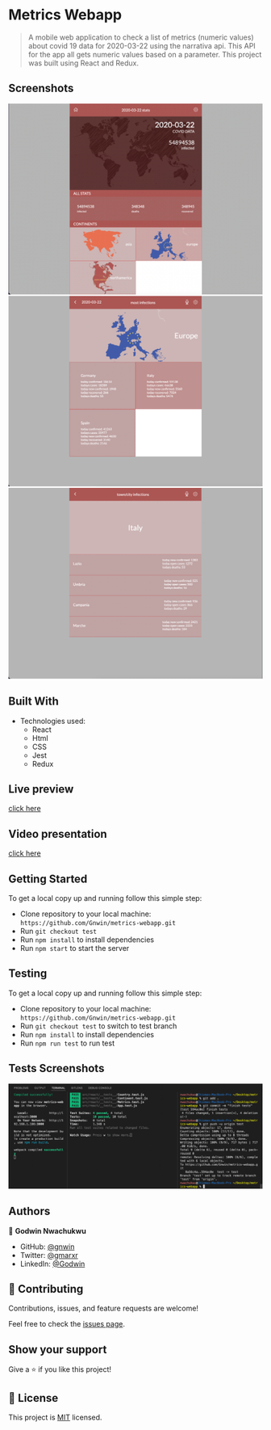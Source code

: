 # Metrics Webapp

>A mobile web application to check a list of metrics (numeric values) about covid 19 data for 2020-03-22 using the narrativa api. This API for the app all gets numeric values based on a parameter. This project was built using React and Redux.

## Screenshots

<img src="./src/assets/images/Screenshot 2022-06-01 at 9.12.11 AM.png">
<img src="./src/assets/images/Screenshot 2022-06-01 at 9.12.40 AM.png">
<img src="./src/assets/images/Screenshot 2022-06-01 at 9.14.18 AM.png">

## Built With

- Technologies used:
  - React
  - Html
  - CSS
  - Jest
  - Redux

## Live preview

 [click here](https://www.loom.com/share/8e1eb12821d14746a169c4f2e0128852)

## Video presentation

 [click here](https://www.loom.com/share/b3efdda77cd5494892d60420a6897647)

## Getting Started

To get a local copy up and running follow this simple step:

- Clone repository to your local machine: `https://github.com/Gnwin/metrics-webapp.git`
- Run `git checkout test`
- Run `npm install` to install dependencies
- Run `npm start` to start the server

## Testing

To get a local copy up and running follow this simple step:

- Clone repository to your local machine: `https://github.com/Gnwin/metrics-webapp.git`
- Run `git checkout test` to switch to test branch
- Run `npm install` to install dependencies
- Run `npm run test` to run test

## Tests Screenshots

<img src="./src/assets/images/Screenshot 2022-06-01 at 2.35.46 PM.png">

## Authors

👤 **Godwin Nwachukwu**

- GitHub: [@gnwin](https://github.com/Gnwin)
- Twitter: [@gmarxr](https://twitter.com/gmarxr)
- LinkedIn: [@Godwin](http://www.linkedin.com/in/n-gwin)

## 🤝 Contributing

Contributions, issues, and feature requests are welcome!

Feel free to check the [issues page](https://github.com/Gnwin/metrics-webapp/issues).

## Show your support

Give a ⭐️ if you like this project!

## 📝 License

This project is [MIT](./MIT.md) licensed.